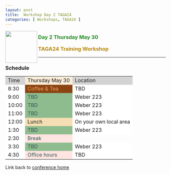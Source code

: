 ```yaml
---
layout: post
title:  Workshop Day 2 TAGA24
categories: [ Workshops, TAGA24 ]
---
```


<img src="/uploads/images/TAGA_2024.png" width=100 align="left">
<H3><p style="color:ForestGreen"><i class='fas fa-chalkboard-teacher'></i> Day 2 Thursday May 30</p>
<p style="color:DarkGoldenRod" >TAGA24 Training Workshop</p></H3>

 
---
### Schedule 

<table>
<tr>
  <td style="background-color:LightGrey">Time</td>
  <td style="background-color:AntiqueWhite">Thursday May 30</td>
  <td style="background-color:LightGrey">Location</td>

</tr>


<tr>
  <td style="background-color:White">8:30</td>
  <td style="background-color:SaddleBrown;color:SandyBrown">
  <i class='fas fa-mug-hot'></i>
  Coffee & Tea
  </td>
  <td style="background-color:White">TBD</td>
</tr>

<tr>
  <td style="background-color:White">9:00</td>
  <td style="background-color:DarkSeaGreen;color:DarkSlateGrey">
    <i class='fas fa-chalkboard-teacher'></i>
    <!-- <a href="./TAGA24-Workshop-Resources#intro-to-tensors" target="_blank" style="color:inherit"> Intro to Tensors III </a> -->
    TBD
  </td>
  <td style="background-color:White">Weber 223</td>
</tr>

<tr>
  <td style="background-color:White">10:00</td>
  <td style="background-color:DarkSeaGreen;color:DarkSlateGrey">
    <i class='fas fa-chalkboard-teacher'></i>
    <!-- <a href="./TAGA24-Workshop-Resources#linear-methods-for-tensors" target="_blank" style="color:inherit">Linear methods for tensors II</a> -->
    TBD
  </td>
  <td style="background-color:White">Weber 223</td>
</tr>
<tr>
  <td style="background-color:White">11:00</td>
  <td style="background-color:DarkSeaGreen;color:DarkSlateGrey">
    <i class='fas fa-chalkboard-teacher'></i>
    <!-- <a href="./TAGA24-Workshop-Resources#determinantal-varieties-and-pfaffians" target="_blank" style="color:inherit"> Determinantal varieties and Pfaffians II</a> -->
    TBD
  </td>
  <td style="background-color:White">Weber 223</td>
</tr>
<tr>
  <td style="background-color:White">12:00</td>
  <td style="background-color:Wheat">
  <i class='fas fa-bread-slice'></i>
  Lunch
  </td>
  <td style="background-color:White">On your own local area</td>
</tr>

<tr>
  <td style="background-color:White">1:30</td>
  <td style="background-color:DarkSeaGreen;color:DarkSlateGrey">
    <i class='fas fa-chalkboard-teacher'></i>
    <!-- <a href="./TAGA24-Workshop-Resources#tensor-ismorphisms" target="_blank" style="color:inherit"> Tensor Isomorphisms II</a> -->
    TBD
  </td>
  <td style="background-color:White">Weber 223</td>
</tr>

<tr>
  <td style="background-color:White">2:30</td>
  <td style="background-color:MistyRose;color:DarkSlateGrey">
    <i class='fas fa-icons'></i>
    Break
  </td>
</tr>

<tr>
  <td style="background-color:White">3:30</td>
  <td style="background-color:DarkSeaGreen;color:DarkSlateGrey">
    <i class='fas fa-chalkboard-teacher'></i>
    <!-- <a href="./TAGA24-Workshop-Resources#tensor-combintorics" target="_blank" style="color:inherit"> Tensor Combinatorics I</a> -->
    TBD
  </td>
  <td style="background-color:White">Weber 223</td>
</tr>

<tr>
  <td style="background-color:White">4:30</td>
  <td style="background-color:MistyRose;color:DarkSlateGrey">
    <i class='fas fa-pen'></i><i class='fas fa-eraser'></i>
    Office hours <br/>
  </td>
  <td style="background-color:White">TBD</td>
</tr>
</table>

Link back to [conference home](./TAGA-2024)